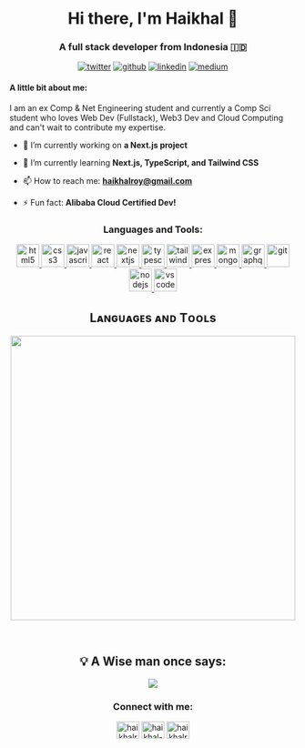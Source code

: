 <h1 align="center">Hi there, I'm Haikhal 👋</h1>
<h3 align="center">A full stack developer from Indonesia 🇮🇩</h3>

<p align="center">
  <a href="https://twitter.com/kal_xyz"><img src="https://img.shields.io/badge/X-%23000000.svg?style=for-the-badge&logo=X&logoColor=white" alt="twitter"/></a>
  <a href="https://github.com/rywndr"><img src="https://img.shields.io/badge/github-%23121011.svg?style=for-the-badge&logo=github&logoColor=white" alt="github" /></a>
  <a href="https://www.linkedin.com/in/haikhal-roywendra-369b5826a//"><img src="https://img.shields.io/badge/linkedin-%230077B5.svg?style=for-the-badge&logo=linkedin&logoColor=white" alt="linkedin"/></a>
  <a href="https://medium.com/@haikhalroy"><img src="https://img.shields.io/badge/Medium-12100E?style=for-the-badge&logo=medium&logoColor=white" alt="medium"/></a>
</p>

#### A little bit about me:

I am an ex Comp & Net Engineering student and currently a Comp Sci student who loves Web Dev (Fullstack), Web3 Dev and Cloud Computing and can't wait to contribute my expertise.


- 🔭 I’m currently working on **a Next.js project**

- 🌱 I’m currently learning **Next.js, TypeScript, and Tailwind CSS**

- 📫 How to reach me: **haikhalroy@gmail.com**

- ⚡ Fun fact: **Alibaba Cloud Certified Dev!**

<h3 align="center">Languages and Tools:</h3>
<p align="center">
  <a href="https://www.w3.org/html/" target="_blank"> <img src="https://skillicons.dev/icons?i=html" alt="html5" width="40" height="40"/> </a>
  <a href="https://www.w3schools.com/css/" target="_blank"> <img src="https://skillicons.dev/icons?i=css" alt="css3" width="40" height="40"/> </a>
  <a href="https://developer.mozilla.org/en-US/docs/Web/JavaScript" target="_blank"> <img src="https://skillicons.dev/icons?i=js" alt="javascript" width="40" height="40"/> </a>
  <a href="https://reactjs.org/" target="_blank"> <img src="https://skillicons.dev/icons?i=react" alt="react" width="40" height="40"/> </a>
  <a href="https://nextjs.org/" target="_blank"> <img src="https://skillicons.dev/icons?i=nextjs" alt="nextjs" width="40" height="40"/> </a>
  <a href="https://www.typescriptlang.org/" target="_blank"> <img src="https://skillicons.dev/icons?i=ts" alt="typescript" width="40" height="40"/> </a>
  <a href="https://tailwindcss.com/" target="_blank"> <img src="https://skillicons.dev/icons?i=tailwind" alt="tailwind" width="40" height="40"/> </a>
  <a href="https://expressjs.com" target="_blank"> <img src="https://skillicons.dev/icons?i=express" alt="express" width="40" height="40"/> </a>
  <a href="https://www.mongodb.com/" target="_blank"> <img src="https://skillicons.dev/icons?i=mongodb" alt="mongodb" width="40" height="40"/> </a>
  <a href="https://graphql.org" target="_blank"> <img src="https://skillicons.dev/icons?i=graphql" alt="graphql" width="40" height="40"/> </a>
  <a href="https://git-scm.com/" target="_blank"> <img src="https://skillicons.dev/icons?i=git" alt="git" width="40" height="40"/> </a>
  <a href="https://nodejs.org" target="_blank"> <img src="https://skillicons.dev/icons?i=nodejs" alt="nodejs" width="40" height="40"/> </a>
  <a href="https://code.visualstudio.com/" target="_blank"> <img src="https://skillicons.dev/icons?i=vscode" alt="vscode" width="40" height="40"/> </a>
</p>

<!--Languages and Tools-->       
<h2 align="center">Lᴀɴɢᴜᴀɢᴇs ᴀɴᴅ Tᴏᴏʟs</h2> 
<p align="center">
<img width="500px"  src="https://skillicons.dev/icons?i=html,css,js,py,react,nodejs,express,react,nextjs,ts,git,mongo,solidity,vscode,postman,tailwind,php,linux&perline=8"  />
</p>
<br />

<h2 align="center">💡 A Wise man once says:</h2>

<!--QUOTE_CARD-->
<p align="center">
    <img src="https://readme-daily-quotes.vercel.app/api?author=Damian%20Conway&quote=Documentation%20is%20a%20love%20letter%20that%20you%20write%20to%20your%20future%20self.&theme=dark&bg_color=011627&author_color=ffeb95">
</p>
<!--QUOTE_CARD-->

<h3 align="center">Connect with me:</h3>
<p align="center">
<a href="https://twitter.com/kal_xyz" target="blank"><img align="center" src="https://skillicons.dev/icons?i=twitter" alt="haikhalroy" height="30" width="40" /></a>
<a href="https://www.linkedin.com/in/haikhal-roywendra-369b5826a/" target="blank"><img align="center" src="https://skillicons.dev/icons?i=linkedin" alt="haikhal-roywendra" height="30" width="40" /></a>
<a href="https://www.hackerrank.com/haikhalroy" target="blank"><img align="center" src="https://cdn.worldvectorlogo.com/logos/hackerrank.svg" alt="haikhalroy" height="30" width="40" /></a>
